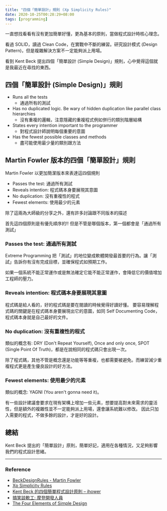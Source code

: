 ```yaml
---
title: "四個「簡單設計」規則 (Xp Simplicity Rules)"
date: 2020-10-25T00:28:29+08:00
tags: [programming]
---
```


一直想找看看有沒有更加簡單好懂，更為基本的原則，當做程式設計時核心理念。

看過 SOLID，讀過 Clean Code，在實戰中不斷的練習。研究設計模式 (Design Pattern)，但是複雜解決方案不一定能夠派上用場。

看到 Kent Beck 提出四個「簡單設計 (Simple Design)」規則，心中覺得這個就是我最近在尋找的東西。

## 四個「簡單設計 (Simple Design)」規則

- Runs all the tests
    - 通過所有的測試
- Has no duplicated logic. Be wary of hidden duplication like parallel class hierarchies
    - 沒有重複的邏輯，注意隱藏的重複程式例如併行的類別階層結構
- States every intention important to the programmer
    - 對程式設計師說明每個重要的意圖
- Has the fewest possible classes and methods
    - 盡可能使用最少量的類別跟方法

## Martin Fowler 版本的四個「簡單設計」規則

Martin Fowler 以更加簡潔版本來表達這四個規則

- Passes the test: 通過所有測試
- Reveals intention: 程式碼本身要展現其意圖
- No duplication: 沒有重複性的程式
- Fewest elements: 使用最少的元素

除了這兩為大師級的分享之外，還有許多討論跟不同版本的描述

首先這四個原則是有優先順序的!! 但是不管是哪個版本，第一個都會是「通過所有測試」

### Passes the test: 通過所有測試

Extreme Programming 把「測試」的地位變成軟體開發最首要的行為。讓「測試」告訴你有沒有完成目標，並確保程式如預期工作。

如果一個系統不能正常運作或是無法確定它能不能正常運作，會降低它的價值增加工程師的壓力。

### Reveals intention: 程式碼本身要展現其意圖

程式碼是給人看的，好的程式碼是要在閱讀的時候覺得好讀好懂。
要容易理解程式碼的關鍵是在程式碼本身要展現出它的意圖，如同 Self Documenting Code，程式碼本身就是自己最好的文件。

### No duplication: 沒有重複性的程式

類似的概念有: DRY (Don't Repeat Yourself), Once and only once, SPOT (Single Point Of Truth)，都是在說相同的程式碼只會出現一次。

除了程式碼，其他不管是概念還是功能等等重複，也都需要被避免。而練習減少重複程式更是產生優良設計的好方法。

### Fewest elements: 使用最少的元素

類似的概念: YAGNI (You aren't gonna need it)。

有一些設計建議會要求在現有架構上增加一些元素，想要提高對未來需求的靈活性，但是額外的複雜性並不一定能夠派上用場，還會讓系統難以修改。
因此只加入需要的程式，不做多餘的設計，才是好的設計。


## 總結

Kent Beck 提出的「簡單設計」原則，簡單好記，適用在各種情況，又足夠影響我們的程式設計思緒。

---

### Reference

- [BeckDesignRules - Martin Fowler](https://martinfowler.com/bliki/BeckDesignRules.html)
- [Xp Simplicity Rules](http://wiki.c2.com/?XpSimplicityRules)
- [Kent Beck 的四個簡單程式設計原則 – ihower](https://ihower.tw/blog/archives/7181)
- [搞笑談軟工: 摩登開發人員](http://teddy-chen-tw.blogspot.com/2016/09/blog-post_12.html)
- [The Four Elements of Simple Design](https://blog.jbrains.ca/permalink/the-four-elements-of-simple-design)

